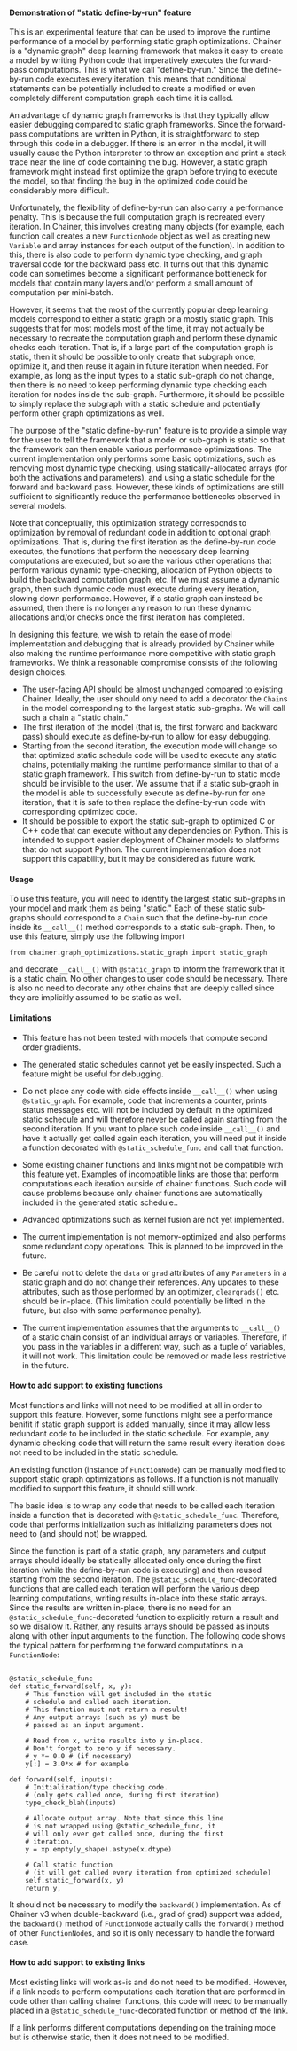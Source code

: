 
#### Demonstration of  "static define-by-run" feature

This is an experimental feature that can be used to improve the runtime performance of a model by performing static graph optimizations. Chainer is a "dynamic graph" deep learning framework that makes it easy to create a model by writing Python code that imperatively executes the forward-pass computations. This is what we call "define-by-run." Since the define-by-run code executes every iteration, this means that conditional statements can be potentially included to create a modified or even completely different computation graph each time it is called.

An advantage of dynamic graph frameworks is that they typically allow easier debugging compared to static graph frameworks. Since the forward-pass computations are written in Python, it is straightforward to step through this code in a debugger. If there is an error in the model, it will usually cause the Python interpreter to throw an exception and print a stack trace near the line of code containing the bug. However, a static graph framework might instead first optimize the graph before trying to execute the model, so that finding the bug in the optimized code could be considerably more difficult.

Unfortunately, the flexibility of define-by-run can also carry a performance penalty. This is because the full computation graph is recreated every iteration. In Chainer, this involves creating many objects (for example, each function call creates a new `FunctionNode` object as well as creating new `Variable` and array instances for each output of the function). In addition to this, there is also code to perform dynamic type checking, and graph traversal code for the backward pass etc. It turns out that this dynamic code can sometimes become a significant performance bottleneck for models that contain many layers and/or perform a small amount of computation per mini-batch.

However, it seems that the most of the currently popular deep learning models correspond to either a static graph or a mostly static graph. This suggests that for most models most of the time, it may not actually be necessary to recreate the computation graph and perform these dynamic checks each iteration. That is, if a large part of the computation graph is static, then it should be possible to only create that subgraph once, optimize it, and then reuse it again in future iteration when needed. For example, as long as the input types to a static sub-graph do not change, then there is no need to keep performing dynamic type checking each iteration for nodes inside the sub-graph. Furthermore, it should be possible to simply replace the subgraph with a static schedule and potentially perform other graph optimizations as well.

The purpose of the "static define-by-run" feature is to provide a simple way for the user to tell the framework that a model or sub-graph is static so that the framework can then enable various performance optimizations. The current implementation only performs some basic optimizations, such as removing most dynamic type checking, using statically-allocated arrays (for both the activations and parameters), and using a static schedule for the forward and backward pass. However, these kinds of optimizations are still sufficient to significantly reduce the performance bottlenecks observed in several models.

Note that conceptually, this optimization strategy corresponds to optimization by removal of redundant code in addition to optional graph optimizations. That is, during the first iteration as the define-by-run code executes, the functions that perform the necessary deep learning computations are executed, but so are the various other operations that perform various dynamic type-checking, allocation of Python objects to build the backward computation graph, etc. If we must assume a dynamic graph, then such dynamic code must execute during every iteration, slowing down performance. However, if a static graph can instead be assumed, then there is no longer any reason to run these dynamic allocations and/or checks once the first iteration has completed.

In designing this feature, we wish to retain the ease of model implementation and debugging that is already provided by Chainer while also making the runtime performance more competitive with static graph frameworks. We think a reasonable compromise consists of the following design choices.

* The user-facing API should be almost unchanged compared to existing Chainer. Ideally, the user should only need to add a decorator the `Chain`s in the model corresponding to the largest static sub-graphs. We will call such a chain a "static chain."
* The first iteration of the model (that is, the first forward and backward pass) should execute as define-by-run to allow for easy debugging.
* Starting from the second iteration, the execution mode will change so that optimized static schedule code will be used to execute any static chains, potentially making the runtime performance similar to that of a static graph framework. This switch from define-by-run to static mode should be invisible to the user. We assume that if a static sub-graph in the model is able to successfully execute as define-by-run for one iteration, that it is safe to then replace the define-by-run code with corresponding optimized code.
* It should be possible to export the static sub-graph to optimized C or C++ code that can execute without any dependencies on Python. This is intended to support easier deployment of Chainer models to platforms that do not support Python. The current implementation does not support this capability, but it may be considered as future work.



#### Usage

To use this feature, you will need to identify the largest static sub-graphs in your model and mark them as being "static." Each of these static sub-graphs should correspond to a `Chain` such that the define-by-run code inside its `__call__()` method corresponds to a static sub-graph. Then, to use this feature, simply use the following import

```
from chainer.graph_optimizations.static_graph import static_graph
```

and decorate `__call__()` with `@static_graph` to inform the framework that it is a static chain. No other changes to user code should be necessary. There is also no need to decorate any other chains that are deeply called since they are implicitly assumed to be static as well.

#### Limitations

* This feature has not been tested with models that compute second order gradients.

* The generated static schedules cannot yet be easily inspected. Such a feature might be useful for debugging.

* Do not place any code with side effects inside `__call__()` when using `@static_graph`. For example, code that increments a counter, prints status messages etc. will not be included by default in the optimized static schedule and will therefore never be called again starting from the second iteration. If you want to place such code inside `__call__()` and have it actually get called again each iteration, you will need put it inside a function decorated with `@static_schedule_func` and call that function.

* Some existing chainer functions and links might not be compatible with this feature yet. Examples of incompatible links are those that perform computations each iteration outside of chainer functions. Such code will cause problems because only chainer functions are automatically included in the generated static schedule.. 

* Advanced optimizations such as kernel fusion are not yet implemented.

* The current implementation is not memory-optimized and also performs some redundant copy operations. This is planned to be improved in the future.

* Be careful not to delete the `data` or `grad` attributes of any `Parameter`s in a static graph and do not change their references. Any updates to these attributes, such as those performed by an optimizer, `cleargrads()` etc. should be in-place. (This limitation could potentially be lifted in the future, but also with some performance penalty).

* The current implementation assumes that the arguments to `__call__()` of a static chain consist of an individual arrays or variables. Therefore, if you pass in the variables in a different way, such as a tuple of variables, it will not work. This limitation could be removed or made less restrictive in the future.

#### How to add support to existing functions

Most functions and links will not need to be modified at all in order to support this feature. However, some functions might see a performance benifit if static graph support is added manually, since it may allow less redundant code to be included in the static schedule. For example, any dynamic checking code that will return the same result every iteration does not need to be included in the static schedule. 

An existing function (instance of `FunctionNode`) can be manually modified to support static graph optimizations as follows. If a function is not manually modified to support this feature, it should still work.

The basic idea is to wrap any code that needs to be called each iteration inside a function that is decorated with `@static_schedule_func`. Therefore, code that performs initialization such as initializing parameters does not need to (and should not) be wrapped.

Since the function is part of a static graph, any parameters and output arrays should ideally be statically allocated only once during the first iteration (while the define-by-run code is executing) and then reused starting from the second iteration. The `@static_schedule_func`-decorated functions that are called each iteration will perform the various deep learning computations, writing results in-place into these static arrays. Since the results are written in-place, there is no need for an `@static_schedule_func`-decorated function to explicitly return a result and so we disallow it. Rather, any results arrays should be passed as inputs along with other input arguments to the function. The following code shows the typical pattern for performing the forward computations in a `FunctionNode`:

```

@static_schedule_func
def static_forward(self, x, y):
    # This function will get included in the static
    # schedule and called each iteration.
    # This function must not return a result!
    # Any output arrays (such as y) must be
    # passed as an input argument.

    # Read from x, write results into y in-place.
    # Don't forget to zero y if necessary.
    # y *= 0.0 # (if necessary)
    y[:] = 3.0*x # for example

def forward(self, inputs):
    # Initialization/type checking code.
    # (only gets called once, during first iteration)
    type_check_blah(inputs)

    # Allocate output array. Note that since this line
    # is not wrapped using @static_schedule_func, it
    # will only ever get called once, during the first
    # iteration.
    y = xp.empty(y_shape).astype(x.dtype)

    # Call static function
    # (it will get called every iteration from optimized schedule)
    self.static_forward(x, y)
    return y,

```

It should not be necessary to modify the `backward()` implementation. As of Chainer v3 when double-backward (i.e., grad of grad) support was added, the `backward()` method of `FunctionNode` actually calls the `forward()` method of other `FunctionNode`s, and so it is only necessary to handle the forward case.

#### How to add support to existing links

Most existing links will work as-is and do not need to be modified. However, if a link needs to perform computations each iteration that are performed in code other than calling chainer functions, this code will need to be manually placed in a `@static_schedule_func`-decorated function or method of the link.

If a link performs different computations depending on the training mode but is otherwise static, then it does not need to be modified.
